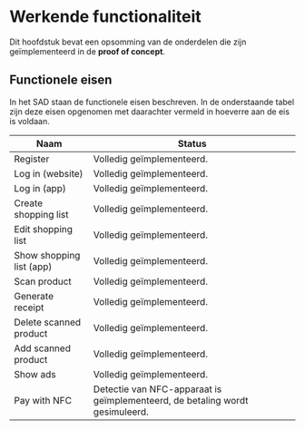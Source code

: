 # Werkende functionaliteit

Dit hoofdstuk bevat een opsomming van de onderdelen die zijn geïmplementeerd in
de __proof of concept__.

## Functionele eisen
In het SAD staan de functionele eisen beschreven. In de onderstaande tabel zijn deze eisen opgenomen met daarachter vermeld in hoeverre aan de eis is voldaan.

| Naam                     | Status                                                                      |
|--------------------------|-----------------------------------------------------------------------------|
| Register                 | Volledig geïmplementeerd.                                                   |
| Log in (website)         | Volledig geïmplementeerd.                                                   |
| Log in (app)             | Volledig geïmplementeerd.                                                   |
| Create shopping list     | Volledig geïmplementeerd.                                                   |
| Edit shopping list       | Volledig geïmplementeerd.                                                   |
| Show shopping list (app) | Volledig geïmplementeerd.                                                   |
| Scan product             | Volledig geïmplementeerd.                                                   |
| Generate receipt         | Volledig geïmplementeerd.                                                   |
| Delete scanned product   | Volledig geïmplementeerd.                                                   |
| Add scanned product      | Volledig geïmplementeerd.                                                   |
| Show ads                 | Volledig geïmplementeerd.                                                   |
| Pay with NFC             | Detectie van NFC-apparaat is geïmplementeerd, de betaling wordt gesimuleerd. |
